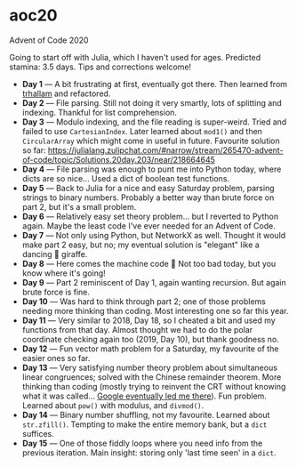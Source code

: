 # aoc20
Advent of Code 2020

Going to start off with Julia, which I haven't used for ages. Predicted stamina: 3.5 days. Tips and corrections welcome!

- **Day 1** — A bit frustrating at first, eventually got there. Then learned from [trhallam](https://github.com/trhallam) and refactored.
- **Day 2** — File parsing. Still not doing it very smartly, lots of splitting and indexing. Thankful for list comprehension.
- **Day 3** — Modulo indexing, and the file reading is super-weird. Tried and failed to use `CartesianIndex`. Later learned about `mod1()` and then `CircularArray` which might come in useful in future. Favourite solution so far: https://julialang.zulipchat.com/#narrow/stream/265470-advent-of-code/topic/Solutions.20day.203/near/218664645 
- **Day 4** — File parsing was enough to punt me into Python today, where dicts are so nice... Used a dict of boolean test functions.
- **Day 5** — Back to Julia for a nice and easy Saturday problem, parsing strings to binary numbers. Probably a better way than brute force on part 2, but it's a small problem.
- **Day 6** — Relatively easy set theory problem... but I reverted to Python again. Maybe the least code I've ever needed for an Advent of Code.
- **Day 7** — Not only using Python, but NetworkX as well. Thought it would make part 2 easy, but no; my eventual solution is "elegant" like a dancing 🦒 giraffe.
- **Day 8** — Here comes the machine code 😬 Not too bad today, but you know where it's going! 
- **Day 9** — Part 2 reminiscent of Day 1, again wanting recursion. But again brute force is fine.
- **Day 10** — Was hard to think through part 2; one of those problems needing more thinking than coding. Most interesting one so far this year.
- **Day 11** — Very similar to 2018, Day 18, so I cheated a bit and used my functions from that day. Almost thought we had to do the polar coordinate checking again too (2019, Day 10), but thank goodness no.
- **Day 12** — Fun vector math problem for a Saturday, my favourite of the easier ones so far.
- **Day 13** — Very satisfying number theory problem about simultaneous linear congruences; solved with the Chinese remainder theorem. More thinking than coding (mostly trying to reinvent the CRT without knowing what it was called... [Google eventually led me there](https://github.com/TheAlgorithms/Python/blob/master/blockchain/chinese_remainder_theorem.py)). Fun problem. Learned about `pow()` with modulus, and `divmod()`.
- **Day 14** — Binary number shuffling, not my favourite. Learned about `str.zfill()`. Tempting to make the entire memory bank, but a `dict` suffices.
- **Day 15** — One of those fiddly loops where you need info from the previous
  iteration. Main insight: storing only 'last time seen' in a `dict`.
